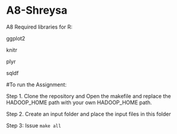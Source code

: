 # A8-Shreysa
A8
Required libraries for R:

ggplot2

knitr

plyr

sqldf

#To run the Assignment:

Step 1. Clone the repository and Open the makefile and replace the HADOOP_HOME path with your own HADOOP_HOME path.

Step 2. Create an input folder and place the input files in this folder

Step 3: Issue `make all`

